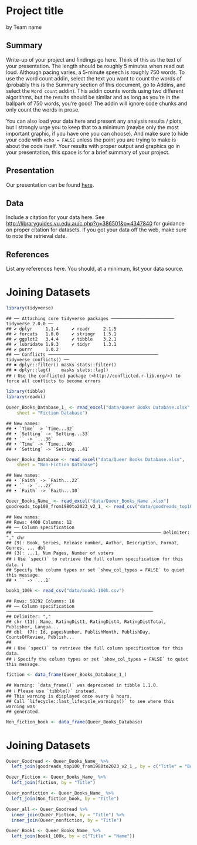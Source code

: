 Project title
================
by Team name

## Summary

Write-up of your project and findings go here. Think of this as the text
of your presentation. The length should be roughly 5 minutes when read
out loud. Although pacing varies, a 5-minute speech is roughly 750
words. To use the word count addin, select the text you want to count
the words of (probably this is the Summary section of this document, go
to Addins, and select the `Word count` addin). This addin counts words
using two different algorithms, but the results should be similar and as
long as you’re in the ballpark of 750 words, you’re good! The addin will
ignore code chunks and only count the words in prose.

You can also load your data here and present any analysis results /
plots, but I strongly urge you to keep that to a minimum (maybe only the
most important graphic, if you have one you can choose). And make sure
to hide your code with `echo = FALSE` unless the point you are trying to
make is about the code itself. Your results with proper output and
graphics go in your presentation, this space is for a brief summary of
your project.

## Presentation

Our presentation can be found [here](presentation/presentation.html).

## Data

Include a citation for your data here. See
<http://libraryguides.vu.edu.au/c.php?g=386501&p=4347840> for guidance
on proper citation for datasets. If you got your data off the web, make
sure to note the retrieval date.

## References

List any references here. You should, at a minimum, list your data
source.

# Joining Datasets

``` r
library(tidyverse)
```

    ## ── Attaching core tidyverse packages ──────────────────────── tidyverse 2.0.0 ──
    ## ✔ dplyr     1.1.4     ✔ readr     2.1.5
    ## ✔ forcats   1.0.0     ✔ stringr   1.5.1
    ## ✔ ggplot2   3.4.4     ✔ tibble    3.2.1
    ## ✔ lubridate 1.9.3     ✔ tidyr     1.3.1
    ## ✔ purrr     1.0.2     
    ## ── Conflicts ────────────────────────────────────────── tidyverse_conflicts() ──
    ## ✖ dplyr::filter() masks stats::filter()
    ## ✖ dplyr::lag()    masks stats::lag()
    ## ℹ Use the conflicted package (<http://conflicted.r-lib.org/>) to force all conflicts to become errors

``` r
library(tibble)
library(readxl)
```

``` r
Queer_Books_Database_1_ <- read_excel("data/Queer Books Database.xlsx", 
    sheet = "Fiction Database")
```

    ## New names:
    ## • `Time` -> `Time...32`
    ## • `Setting` -> `Setting...33`
    ## • `` -> `...36`
    ## • `Time` -> `Time...40`
    ## • `Setting` -> `Setting...41`

``` r
Queer_Books_Database <- read_excel("data/Queer Books Database.xlsx", 
    sheet = "Non-Fiction Database")
```

    ## New names:
    ## • `Faith` -> `Faith...22`
    ## • `` -> `...27`
    ## • `Faith` -> `Faith...30`

``` r
Queer_Books_Name_ <- read_excel("data/Queer_Books_Name .xlsx")
goodreads_top100_from1980to2023_v2_1_ <- read_csv("data/goodreads_top100_from1980to2023_v2 (1).csv")
```

    ## New names:
    ## Rows: 4400 Columns: 12
    ## ── Column specification
    ## ──────────────────────────────────────────────────────── Delimiter: "," chr
    ## (9): Book, Series, Release number, Author, Description, Format, Genres, ... dbl
    ## (3): ...1, Num Pages, Number of voters
    ## ℹ Use `spec()` to retrieve the full column specification for this data. ℹ
    ## Specify the column types or set `show_col_types = FALSE` to quiet this message.
    ## • `` -> `...1`

``` r
book1_100k <- read_csv("data/book1-100k.csv")
```

    ## Rows: 58292 Columns: 18
    ## ── Column specification ────────────────────────────────────────────────────────
    ## Delimiter: ","
    ## chr (11): Name, RatingDist1, RatingDist4, RatingDistTotal, Publisher, Langua...
    ## dbl  (7): Id, pagesNumber, PublishMonth, PublishDay, CountsOfReview, Publish...
    ## 
    ## ℹ Use `spec()` to retrieve the full column specification for this data.
    ## ℹ Specify the column types or set `show_col_types = FALSE` to quiet this message.

``` r
fiction <- data_frame(Queer_Books_Database_1_)
```

    ## Warning: `data_frame()` was deprecated in tibble 1.1.0.
    ## ℹ Please use `tibble()` instead.
    ## This warning is displayed once every 8 hours.
    ## Call `lifecycle::last_lifecycle_warnings()` to see where this warning was
    ## generated.

``` r
Non_fiction_book <- data_frame(Queer_Books_Database)
```

# Joining Datasets

``` r
Queer_Goodread <- Queer_Books_Name_ %>% 
  left_join(goodreads_top100_from1980to2023_v2_1_, by = c("Title" = "Book"))
```

``` r
Queer_Fiction <- Queer_Books_Name_ %>% 
  left_join(fiction, by = "Title")
```

``` r
Queer_nonfiction <- Queer_Books_Name_ %>% 
  left_join(Non_fiction_book, by = "Title")
```

``` r
Queer_all <- Queer_Goodread %>% 
  inner_join(Queer_Fiction, by = "Title") %>% 
  inner_join(Queer_nonfiction, by = "Title")
```

``` r
Queer_Book1 <- Queer_Books_Name_ %>% 
  left_join(book1_100k, by = c("Title" = "Name"))
```
